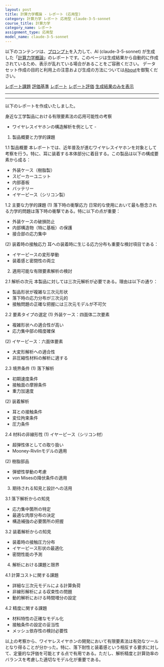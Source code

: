 ```yaml
---
layout: post
title: 計算力学概論 - レポート (応用型)
category: 計算力学 レポート 応用型 claude-3-5-sonnet
course_title: 計算力学
category_name: レポート
assignment_type: 応用型
model_name: claude-3-5-sonnet
---
```


以下のコンテンツは、[プロンプト](http://127.0.0.1:8000/generated/計算力学/claude-3-5-sonnet/prompt_レポート-応用型.md)を入力して、AI (claude-3-5-sonnet) が生成した「[計算力学概論](/contents/計算力学/)」のレポートです。このページは生成結果から自動的に作成されているため、表示が乱れている場合があることをご容赦ください。
データセット作成の目的と利用上の注意および生成の方法については[About](/About)を御覧ください。

[レポート課題](../レポート課題-応用型)
[評価基準](../評価基準-応用型)
[レポート](../レポート-応用型)
[レポート評価](../レポート評価-応用型)
[生成結果のみを表示](http://127.0.0.1:8000/generated/計算力学/claude-3-5-sonnet/レポート-応用型.md)
  

***
***
  
以下のレポートを作成いたしました。

身近な工学製品における有限要素法の応用可能性の考察
- ワイヤレスイヤホンの構造解析を例として -

1. 製品概要と力学的課題

1.1 製品概要
本レポートでは、近年普及が進むワイヤレスイヤホンを対象として考察を行う。特に、耳に装着する本体部分に着目する。この製品は以下の構成要素から成る：
- 外装ケース（樹脂製）
- スピーカーユニット
- 内部基板
- バッテリー
- イヤーピース（シリコン製）

1.2 主要な力学的課題
(1) 落下時の衝撃応力
日常的な使用において最も懸念される力学的問題は落下時の衝撃である。特に以下の点が重要：
- 外装ケースの破損防止
- 内部構造物（特に基板）の保護
- 接合部の応力集中

(2) 装着時の接触応力
耳への装着時に生じる応力分布も重要な検討項目である：
- イヤーピースの変形挙動
- 装着感と密閉性の両立

2. 適用可能な有限要素解析の検討

2.1 解析の次元
本製品に対しては三次元解析が必要である。理由は以下の通り：
- 製品形状が複雑な三次元形状
- 落下時の応力分布が三次元的
- 接触問題の正確な把握には三次元モデルが不可欠

2.2 要素タイプの選定
(1) 外装ケース：四面体二次要素
- 複雑形状への適合性が高い
- 応力集中部の精度確保

(2) イヤーピース：六面体要素
- 大変形解析への適合性
- 非圧縮性材料の解析に適する

2.3 境界条件
(1) 落下解析
- 初期速度条件
- 接触面の摩擦条件
- 重力加速度

(2) 装着解析
- 耳との接触条件
- 変位拘束条件
- 圧力条件

2.4 材料の非線形性
(1) イヤーピース（シリコン材）
- 超弾性体としての取り扱い
- Mooney-Rivlinモデルの適用

(2) 樹脂部品
- 弾塑性挙動の考慮
- von Misesの降伏条件の適用

3. 期待される知見と設計への活用

3.1 落下解析からの知見
- 応力集中箇所の特定
- 最適な肉厚分布の決定
- 構造補強の必要箇所の把握

3.2 装着解析からの知見
- 装着時の接触圧力分布
- イヤーピース形状の最適化
- 密閉性能の予測

4. 解析における課題と限界

4.1 計算コストに関する課題
- 詳細な三次元モデルによる計算負荷
- 非線形解析による収束性の問題
- 動的解析における時間増分の設定

4.2 精度に関する課題
- 材料特性の正確なモデル化
- 接触条件の設定の妥当性
- メッシュ依存性の検討必要性

以上の考察から、ワイヤレスイヤホンの開発において有限要素法は有効なツールとなり得ることが分かった。特に、落下耐性と装着感という相反する要求に対して、定量的な評価を可能とする点で有用である。ただし、解析精度と計算効率のバランスを考慮した適切なモデル化が重要である。
